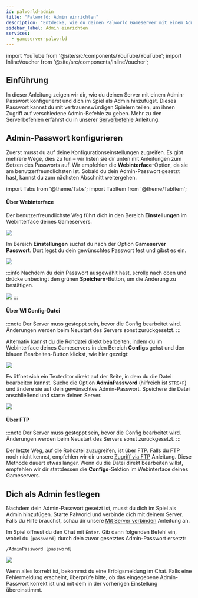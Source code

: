 ```yaml
---
id: palworld-admin
title: "Palworld: Admin einrichten"
description: "Entdecke, wie du deinen Palworld Gameserver mit einem Admin-Passwort sicherst und vertrauenswürdige Spieler effektiv verwaltest → Jetzt mehr erfahren"
sidebar_label: Admin einrichten
services:
  - gameserver-palworld
---
```


import YouTube from '@site/src/components/YouTube/YouTube';
import InlineVoucher from '@site/src/components/InlineVoucher';


## Einführung
In dieser Anleitung zeigen wir dir, wie du deinen Server mit einem Admin-Passwort konfigurierst und dich im Spiel als Admin hinzufügst. Dieses Passwort kannst du mit vertrauenswürdigen Spielern teilen, um ihnen Zugriff auf verschiedene Admin-Befehle zu geben. Mehr zu den Serverbefehlen erfährst du in unserer [Serverbefehle](palworld-server-commands.md) Anleitung.
<YouTube videoId="SDZC4-FEdNM" imageSrc="https://screensaver01.zap-hosting.com/index.php/s/ramgExKNxeLeDdL/preview" title="Palworld Server in nur EINER MINUTE einrichten!" description="Du verstehst besser, wenn du Dinge in Aktion siehst? Kein Problem! Unser Video erklärt dir alles Schritt für Schritt. Egal ob du es eilig hast oder einfach lieber auf die spannendste Art lernst!"/>

<InlineVoucher />

## Admin-Passwort konfigurieren

Zuerst musst du auf deine Konfigurationseinstellungen zugreifen. Es gibt mehrere Wege, dies zu tun – wir listen sie dir unten mit Anleitungen zum Setzen des Passworts auf. Wir empfehlen die **Webinterface**-Option, da sie am benutzerfreundlichsten ist. Sobald du dein Admin-Passwort gesetzt hast, kannst du zum nächsten Abschnitt weitergehen.

import Tabs from '@theme/Tabs';
import TabItem from '@theme/TabItem';

<Tabs>
<TabItem value="settings" label="Über Webinterface" default>

#### Über Webinterface

Der benutzerfreundlichste Weg führt dich in den Bereich **Einstellungen** im Webinterface deines Gameservers.

![](https://screensaver01.zap-hosting.com/index.php/s/QDPzFgWRrfB49HB/preview)

Im Bereich **Einstellungen** suchst du nach der Option **Gameserver Passwort**. Dort legst du dein gewünschtes Passwort fest und gibst es ein.

![](https://github.com/zaphosting/docs/assets/42719082/dadbd22b-2fd9-42e1-be71-f6d28a3f2938)

:::info
Nachdem du dein Passwort ausgewählt hast, scrolle nach oben und drücke unbedingt den grünen **Speichern**-Button, um die Änderung zu bestätigen.

![](https://github.com/zaphosting/docs/assets/42719082/5a4f5ab1-8079-4b20-96a6-36e4aca2e28e)
:::

</TabItem>

<TabItem value="configs" label="Über WI Config-Datei">

#### Über WI Config-Datei

:::note
Der Server muss gestoppt sein, bevor die Config bearbeitet wird. Änderungen werden beim Neustart des Servers sonst zurückgesetzt.
:::

Alternativ kannst du die Rohdatei direkt bearbeiten, indem du im Webinterface deines Gameservers in den Bereich **Configs** gehst und den blauen Bearbeiten-Button klickst, wie hier gezeigt:

![](https://github.com/zaphosting/docs/assets/42719082/53c8acad-7347-4c3e-85bf-5ae0ad423fc6)

Es öffnet sich ein Texteditor direkt auf der Seite, in dem du die Datei bearbeiten kannst. Suche die Option **AdminPassword** (hilfreich ist `STRG+F`) und ändere sie auf dein gewünschtes Admin-Passwort. Speichere die Datei anschließend und starte deinen Server.

![](https://github.com/zaphosting/docs/assets/42719082/d86376b8-1a41-4fb0-b8cd-8570ddcaa9ae)

</TabItem>

<TabItem value="ftp" label="Über FTP">

#### Über FTP

:::note
Der Server muss gestoppt sein, bevor die Config bearbeitet wird. Änderungen werden beim Neustart des Servers sonst zurückgesetzt.
:::

Der letzte Weg, auf die Rohdatei zuzugreifen, ist über FTP. Falls du FTP noch nicht kennst, empfehlen wir dir unsere [Zugriff via FTP](gameserver-ftpaccess.md) Anleitung. Diese Methode dauert etwas länger. Wenn du die Datei direkt bearbeiten willst, empfehlen wir dir stattdessen die **Configs**-Sektion im Webinterface deines Gameservers.

</TabItem>
</Tabs>

## Dich als Admin festlegen

Nachdem dein Admin-Passwort gesetzt ist, musst du dich im Spiel als Admin hinzufügen. Starte Palworld und verbinde dich mit deinem Server. Falls du Hilfe brauchst, schau dir unsere [Mit Server verbinden](palworld-connect.md) Anleitung an.

Im Spiel öffnest du den Chat mit `Enter`. Gib dann folgenden Befehl ein, wobei du `[password]` durch dein zuvor gesetztes Admin-Passwort ersetzt:

```
/AdminPassword [password]
```

![](https://github.com/zaphosting/docs/assets/42719082/2f6e3ee7-e83f-4b71-87dc-d36f9b8c7340)

Wenn alles korrekt ist, bekommst du eine Erfolgsmeldung im Chat. Falls eine Fehlermeldung erscheint, überprüfe bitte, ob das eingegebene Admin-Passwort korrekt ist und mit dem in der vorherigen Einstellung übereinstimmt.

<InlineVoucher />